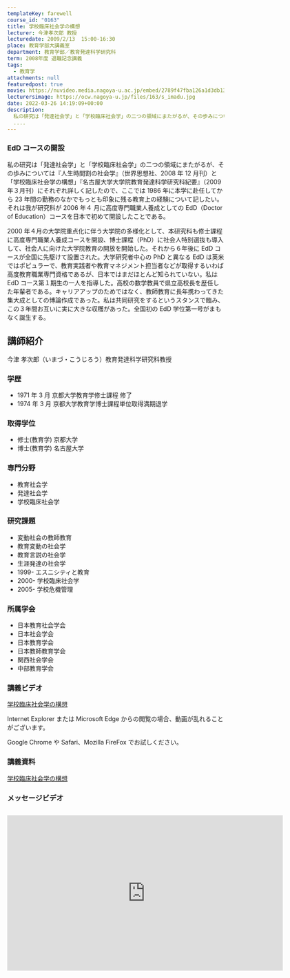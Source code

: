 ```yaml
---
templateKey: farewell
course_id: "0163"
title: 学校臨床社会学の構想
lecturer: 今津孝次郎 教授
lecturedate: 2009/2/13  15:00-16:30
place: 教育学部大講義室
department: 教育学部／教育発達科学研究科
term: 2008年度 退職記念講義
tags:
  - 教育学
attachments: null
featuredpost: true
movie: https://nuvideo.media.nagoya-u.ac.jp/embed/2789f47fba126a1d3db13d832b810dbca2abb32e
lecturersimage: https://ocw.nagoya-u.jp/files/163/s_imadu.jpg
date: 2022-03-26 14:19:09+00:00
description:
  私の研究は「発達社会学」と「学校臨床社会学」の二つの領域にまたがるが、その歩みについては『人生時間割の社会学』（世界思想社、2008年12月刊）と「学校臨床社会学の構想」『名古屋大学大学院教育発達科学研究科紀要』（2009年３月刊）にそれぞれ詳しく記したので、ここでは1986年に本学に赴任してから23年間の勤務のなかでもっとも印象に残る教育上の経験について記したい。それは我が研究科が2006年
  ....
---
```


### EdD コースの開設

私の研究は「発達社会学」と「学校臨床社会学」の二つの領域にまたがるが、その歩みについては『人生時間割の社会学』（世界思想社、2008 年 12 月刊）と「学校臨床社会学の構想」『名古屋大学大学院教育発達科学研究科紀要』（2009 年３月刊）にそれぞれ詳しく記したので、ここでは 1986 年に本学に赴任してから 23 年間の勤務のなかでもっとも印象に残る教育上の経験について記したい。それは我が研究科が 2006 年４ 月に高度専門職業人養成としての EdD（Doctor of Education）コースを日本で初めて開設したことである。

2000 年４月の大学院重点化に伴う大学院の多様化として、本研究科も修士課程に高度専門職業人養成コースを開設、博士課程（PhD）に社会人特別選抜も導入して、社会人に向けた大学院教育の開放を開始した。それから６年後に EdD コースが全国に先駆けて設置された。大学研究者中心の PhD と異なる EdD は英米ではポピュラーで、教育実践者や教育マネジメント担当者などが取得するいわば高度教育職業専門資格であるが、日本ではまだほとんど知られていない。私は EdD コース第１期生の一人を指導した。高校の数学教員で県立高校長を歴任した年輩者である。キャリアアップのためではなく、教師教育に長年携わってきた集大成としての博論作成であった。私は共同研究をするというスタンスで臨み、この３年間お互いに実に大きな収穫があった。全国初の EdD 学位第一号がまもなく誕生する。

## 講師紹介

今津 孝次郎（いまづ・こうじろう）教育発達科学研究科教授

### 学歴

- 1971 年 3 月 京都大学教育学修士課程 修了
- 1974 年 3 月 京都大学教育学博士課程単位取得満期退学

### 取得学位

- 修士(教育学) 京都大学
- 博士(教育学) 名古屋大学

### 専門分野

- 教育社会学
- 発達社会学
- 学校臨床社会学

### 研究課題

- 変動社会の教師教育
- 教育変動の社会学
- 教育言説の社会学
- 生涯発達の社会学
- 1999- エスニシティと教育
- 2000- 学校臨床社会学
- 2005- 学校危機管理

### 所属学会

- 日本教育社会学会
- 日本社会学会
- 日本教育学会
- 日本教師教育学会
- 関西社会学会
- 中部教育学会

### 講義ビデオ

[学校臨床社会学の構想](https://nuvideo.media.nagoya-u.ac.jp/embed/2789f47fba126a1d3db13d832b810dbca2abb32e)

Internet Explorer または Microsoft Edge からの閲覧の場合、動画が乱れることがございます。

Google Chrome や Safari、Mozilla FireFox でお試しください。

### 講義資料

[学校臨床社会学の構想](https://ocw.nagoya-u.jp/files/163/imadu.pdf)

### メッセージビデオ

## <iframe src="https://nuvideo.media.nagoya-u.ac.jp/embed/260193da6430cab4e16d27b69ba985cce4b2ab92" width="640" height="360" frameborder="0" allowfullscreen></iframe>
